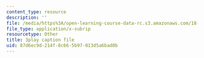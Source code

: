 ```yaml
---
content_type: resource
description: ''
file: /media/https%3A/open-learning-course-data-rc.s3.amazonaws.com/18-02sc-multivariable-calculus-fall-2010/87d6ec9d214f8c665b97013d5a6bad0b_6paZkmBMZwQ.srt
file_type: application/x-subrip
resourcetype: Other
title: 3play caption file
uid: 87d6ec9d-214f-8c66-5b97-013d5a6bad0b
---
```

